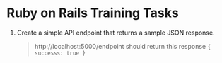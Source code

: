 # Ruby on Rails Training Tasks

1. Create a simple API endpoint that returns a sample JSON response. 
   > http://localhost:5000/endpoint should return this response
   > `{ successs: true }`
